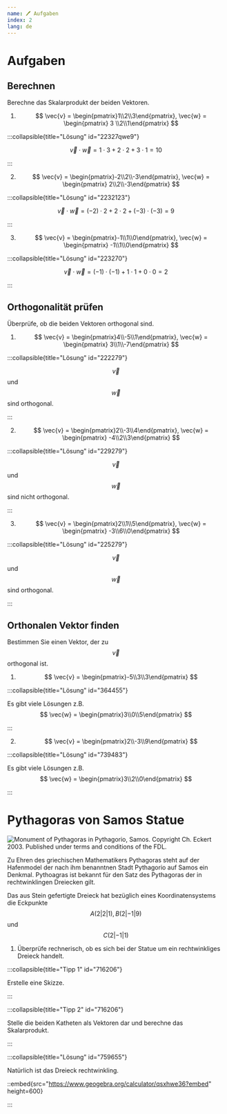```yaml
---
name: 🖊 Aufgaben
index: 2
lang: de
---
```


# Aufgaben

## Berechnen

Berechne das Skalarprodukt der beiden Vektoren.

1. $$ \vec{v} = \begin{pmatrix}1\\2\\3\end{pmatrix}, \vec{w} = \begin{pmatrix} 3 \\2\\1\end{pmatrix} $$

:::collapsible{title="Lösung" id="22327qwe9"}

$$ \vec{v} \cdot \vec{w} = 1 \cdot 3 + 2 \cdot 2 + 3 \cdot 1 = 10 $$

:::

2. $$ \vec{v} = \begin{pmatrix}-2\\2\\-3\end{pmatrix}, \vec{w} = \begin{pmatrix} 2\\2\\-3\end{pmatrix} $$

:::collapsible{title="Lösung" id="2232123"}

$$ \vec{v} \cdot \vec{w} = (-2) \cdot 2 + 2 \cdot 2 + (-3) \cdot (-3) = 9 $$

:::

3. $$ \vec{v} = \begin{pmatrix}-1\\1\\0\end{pmatrix}, \vec{w} = \begin{pmatrix} -1\\1\\0\end{pmatrix} $$

:::collapsible{title="Lösung" id="223270"}

$$ \vec{v} \cdot \vec{w} = (-1) \cdot (-1) + 1 \cdot 1 + 0 \cdot 0 = 2 $$

:::

## Orthogonalität prüfen

Überprüfe, ob die beiden Vektoren orthogonal sind.

1. $$ \vec{v} = \begin{pmatrix}4\\-5\\1\end{pmatrix}, \vec{w} = \begin{pmatrix} 3\\1\\-7\end{pmatrix} $$

:::collapsible{title="Lösung" id="222279"}

$$ \vec{v} $$ und $$ \vec{w} $$ sind orthogonal.

:::

2. $$ \vec{v} = \begin{pmatrix}2\\-3\\4\end{pmatrix}, \vec{w} = \begin{pmatrix} -4\\2\\3\end{pmatrix} $$

:::collapsible{title="Lösung" id="229279"}

$$ \vec{v} $$ und $$ \vec{w} $$ sind nicht orthogonal.

:::

3. $$ \vec{v} = \begin{pmatrix}2\\1\\5\end{pmatrix}, \vec{w} = \begin{pmatrix} -3\\6\\0\end{pmatrix} $$

:::collapsible{title="Lösung" id="225279"}

$$ \vec{v} $$ und $$ \vec{w} $$ sind orthogonal.

:::

## Orthonalen Vektor finden

Bestimmen Sie einen Vektor, der zu $$ \vec{v} $$ orthogonal ist.

1. $$ \vec{v} = \begin{pmatrix}-5\\3\\3\end{pmatrix} $$

:::collapsible{title="Lösung" id="364455"}

Es gibt viele Lösungen z.B. $$ \vec{w} = \begin{pmatrix}3\\0\\5\end{pmatrix} $$

:::

2. $$ \vec{v} = \begin{pmatrix}2\\-3\\9\end{pmatrix} $$

:::collapsible{title="Lösung" id="739483"}

Es gibt viele Lösungen z.B. $$ \vec{w} = \begin{pmatrix}3\\2\\0\end{pmatrix} $$

:::

# Pythagoras von Samos Statue

![](/assets/oberstufe/analytische-geometrie/skalarprodukt/SamosVathyPythagorasMonument.jpg "Monument of Pythagoras in Pythagorio, Samos. Copyright Ch. Eckert 2003. Published under terms and conditions of the FDL.")

Zu Ehren des griechischen Mathematikers Pythagoras steht auf der Hafenmodel der nach ihm benanntnen Stadt Pythagorio auf Samos ein Denkmal. Pythoagras ist bekannt für den Satz des Pythagoras der in rechtwinklingen Dreiecken gilt.

Das aus Stein gefertigte Dreieck hat bezüglich eines Koordinatensystems die Eckpunkte $$ A(2|2|1), B(2|-1|9) $$ und $$ C(2|-1|1) $$

1. Überprüfe rechnerisch, ob es sich bei der Statue um ein rechtwinkliges Dreieck handelt.

:::collapsible{title="Tipp 1" id="716206"}

Erstelle eine Skizze.

:::

:::collapsible{title="Tipp 2" id="716206"}

Stelle die beiden Katheten als Vektoren dar und berechne das Skalarprodukt.

:::

:::collapsible{title="Lösung" id="759655"}

Natürlich ist das Dreieck rechtwinkling.

::embed{src="https://www.geogebra.org/calculator/qsxhwe36?embed" height=600}


:::
